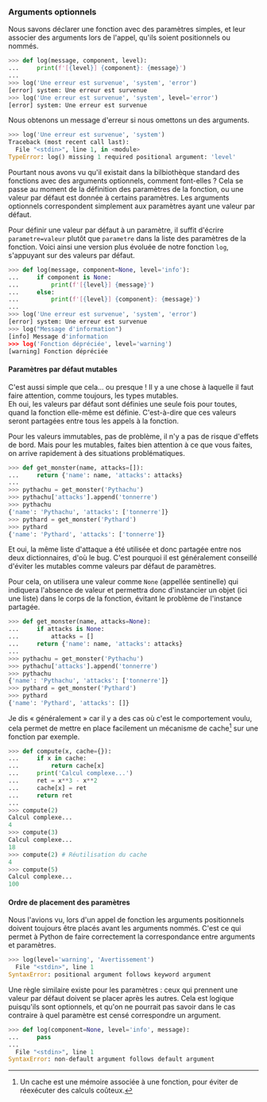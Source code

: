 ### Arguments optionnels

Nous savons déclarer une fonction avec des paramètres simples, et leur associer des arguments lors de l'appel, qu'ils soient positionnels ou nommés.

```python
>>> def log(message, component, level):
...     print(f'[{level}] {component}: {message}')
... 
>>> log('Une erreur est survenue', 'system', 'error')
[error] system: Une erreur est survenue
>>> log('Une erreur est survenue', 'system', level='error')
[error] system: Une erreur est survenue
```

Nous obtenons un message d'erreur si nous omettons un des arguments.

```python
>>> log('Une erreur est survenue', 'system')
Traceback (most recent call last):
  File "<stdin>", line 1, in <module>
TypeError: log() missing 1 required positional argument: 'level'
```

Pourtant nous avons vu qu'il existait dans la bilbiothèque standard des fonctions avec des arguments optionnels, comment font-elles ?
Cela se passe au moment de la définition des paramètres de la fonction, ou une valeur par défaut est donnée à certains paramètres.
Les arguments optionnels correspondent simplement aux paramètres ayant une valeur par défaut.

Pour définir une valeur par défaut à un paramètre, il suffit d'écrire `parametre=valeur` plutôt que `parametre` dans la liste des paramètres de la fonction.
Voici ainsi une version plus évoluée de notre fonction `log`, s'appuyant sur des valeurs par défaut.

```python
>>> def log(message, component=None, level='info'):
...     if component is None:
...         print(f'[{level}] {message}')
...     else:
...         print(f'[{level}] {component}: {message}')
...
>>> log('Une erreur est survenue', 'system', 'error')
[error] system: Une erreur est survenue
>>> log("Message d'information")
[info] Message d'information
>>> log('Fonction dépréciée', level='warning')
[warning] Fonction dépréciée
```

#### Paramètres par défaut mutables

C'est aussi simple que cela… ou presque !
Il y a une chose à laquelle il faut faire attention, comme toujours, les types mutables.  
Eh oui, les valeurs par défaut sont définies une seule fois pour toutes, quand la fonction elle-même est définie.
C'est-à-dire que ces valeurs seront partagées entre tous les appels à la fonction.

Pour les valeurs immutables, pas de problème, il n'y a pas de risque d'effets de bord.
Mais pour les mutables, faites bien attention à ce que vous faites, on arrive rapidement à des situations problématiques.

```python
>>> def get_monster(name, attacks=[]):
...     return {'name': name, 'attacks': attacks}
... 
>>> pythachu = get_monster('Pythachu')
>>> pythachu['attacks'].append('tonnerre')
>>> pythachu
{'name': 'Pythachu', 'attacks': ['tonnerre']}
>>> pythard = get_monster('Pythard')
>>> pythard
{'name': 'Pythard', 'attacks': ['tonnerre']}
```

Et oui, la même liste d'attaque a été utilisée et donc partagée entre nos deux dictionnaires, d'où le bug.
C'est pourquoi il est généralement conseillé d'éviter les mutables comme valeurs par défaut de paramètres.

Pour cela, on utilisera une valeur comme `None` (appellée sentinelle) qui indiquera l'absence de valeur et permettra donc d'instancier un objet (ici une liste) dans le corps de la fonction, évitant le problème de l'instance partagée.

```python
>>> def get_monster(name, attacks=None):
...     if attacks is None:
...         attacks = []
...     return {'name': name, 'attacks': attacks}
... 
>>> pythachu = get_monster('Pythachu')
>>> pythachu['attacks'].append('tonnerre')
>>> pythachu
{'name': 'Pythachu', 'attacks': ['tonnerre']}
>>> pythard = get_monster('Pythard')
>>> pythard
{'name': 'Pythard', 'attacks': []}
```

Je dis « généralement » car il y a des cas où c'est le comportement voulu, cela permet de mettre en place facilement un mécanisme de cache[^cache] sur une fonction par exemple.

[^cache]: Un cache est une mémoire associée à une fonction, pour éviter de réexécuter des calculs coûteux.

```python
>>> def compute(x, cache={}):
...     if x in cache:
...         return cache[x]
...     print('Calcul complexe...')
...     ret = x**3 - x**2
...     cache[x] = ret
...     return ret
... 
>>> compute(2)
Calcul complexe...
4
>>> compute(3)
Calcul complexe...
18
>>> compute(2) # Réutilisation du cache
4
>>> compute(5)
Calcul complexe...
100
```

#### Ordre de placement des paramètres

Nous l'avions vu, lors d'un appel de fonction les arguments positionnels doivent toujours être placés avant les arguments nommés.
C'est ce qui permet à Python de faire correctement la correspondance entre arguments et paramètres.

```python
>>> log(level='warning', 'Avertissement')
  File "<stdin>", line 1
SyntaxError: positional argument follows keyword argument
```

Une règle similaire existe pour les paramètres : ceux qui prennent une valeur par défaut doivent se placer après les autres.
Cela est logique puisqu'ils sont optionnels, et qu'on ne pourrait pas savoir dans le cas contraire à quel paramètre est censé correspondre un argument.

```python
>>> def log(component=None, level='info', message):
...     pass
... 
  File "<stdin>", line 1
SyntaxError: non-default argument follows default argument
```
